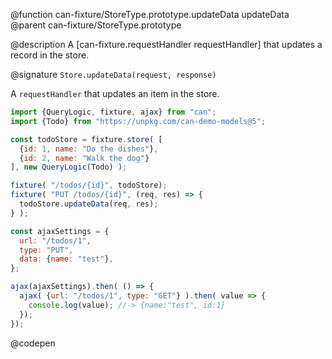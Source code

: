 @function can-fixture/StoreType.prototype.updateData updateData
@parent can-fixture/StoreType.prototype

@description A [can-fixture.requestHandler requestHandler] that updates a record in the store.

@signature `Store.updateData(request, response)`

  A `requestHandler` that updates an item in the store.

  ```js
  import {QueryLogic, fixture, ajax} from "can";
  import {Todo} from "https://unpkg.com/can-demo-models@5";

  const todoStore = fixture.store( [
    {id: 1, name: "Do the dishes"},
    {id: 2, name: "Walk the dog"}
  ], new QueryLogic(Todo) );

  fixture( "/todos/{id}", todoStore);
  fixture( "PUT /todos/{id}", (req, res) => {
    todoStore.updateData(req, res);
  } );

  const ajaxSettings = {
    url: "/todos/1",
    type: "PUT",
    data: {name: "test"},
  };

  ajax(ajaxSettings).then( () => {
    ajax( {url: "/todos/1", type: "GET"} ).then( value => {
      console.log(value); //-> {name:"test", id:1}
    });
  });

  ```
  @codepen
